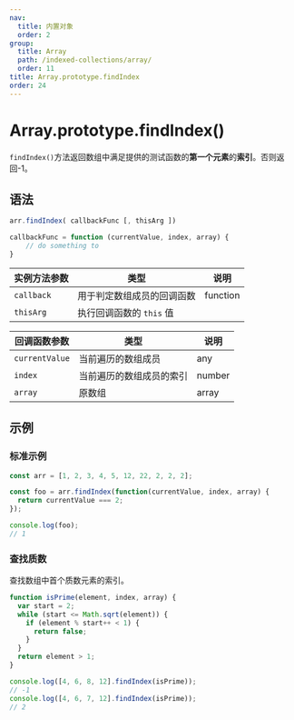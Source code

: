 ```yaml
---
nav:
  title: 内置对象
  order: 2
group:
  title: Array
  path: /indexed-collections/array/
  order: 11
title: Array.prototype.findIndex
order: 24
---
```


# Array.prototype.findIndex()

`findIndex()`方法返回数组中满足提供的测试函数的**第一个元素**的**索引**。否则返回-1。

## 语法

```js
arr.findIndex( callbackFunc [, thisArg ])

callbackFunc = function (currentValue, index, array) {
    // do something to
}
```

| 实例方法参数 | 类型                       | 说明     |
| ------------ | -------------------------- | -------- |
| `callback`   | 用于判定数组成员的回调函数 | function |
| `thisArg`    | 执行回调函数的 `this` 值   |          |

| 回调函数参数   | 类型                     | 说明   |
| -------------- | ------------------------ | ------ |
| `currentValue` | 当前遍历的数组成员       | any    |
| `index`        | 当前遍历的数组成员的索引 | number |
| `array`        | 原数组                   | array  |

## 示例

### 标准示例

```js
const arr = [1, 2, 3, 4, 5, 12, 22, 2, 2, 2];

const foo = arr.findIndex(function(currentValue, index, array) {
  return currentValue === 2;
});

console.log(foo);
// 1
```

### 查找质数

查找数组中首个质数元素的索引。

```js
function isPrime(element, index, array) {
  var start = 2;
  while (start <= Math.sqrt(element)) {
    if (element % start++ < 1) {
      return false;
    }
  }
  return element > 1;
}

console.log([4, 6, 8, 12].findIndex(isPrime));
// -1
console.log([4, 6, 7, 12].findIndex(isPrime));
// 2
```
